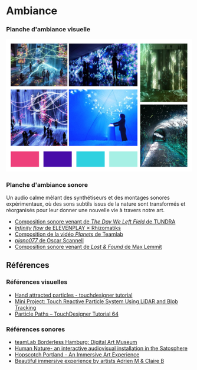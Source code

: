 # Ambiance

<!-- Ici mettre tous les documents et références associés à l'établissement de l'ambiance du projet   -->
### Planche d'ambiance visuelle
![moodboard](./assets/internature_moodboard.jpg)

### Planche d'ambiance sonore
Un audio calme mêlant des synthétiseurs et des montages sonores expérimentaux, où des sons subtils issus de la nature sont transformés et réorganisés pour leur donner une nouvelle vie à travers notre art.

- [Composition sonore venant de *The Day We Left Field* de TUNDRA](https://m.youtube.com/watch?v=4XeSs9a1rLQ&list=PLBBz6wzKh2tMFQ-kCNZKN96oCJCIcehtk&index=1&pp=gAQBiAQB)
- [*Infinity flow* de ELEVENPLAY × Rhizomatiks](https://www.youtube.com/watch?app=desktop&v=xTaIXO6ufGw)
- [Composition de la vidéo *Planets* de Teamlab](https://www.youtube.com/watch?app=desktop&v=-uJTk_mRmUY)
- [*piano077* de Oscar Scannell](https://www.youtube.com/watch?app=desktop&v=oGSitxblbAg)
- [Composition sonore venant de *Lost & Found* de Max Lemmit](https://www.youtube.com/watch?app=desktop&v=gpSLtYSHFmg)
  
## Références
### Références visuelles
- [Hand attracted particles - touchdesigner tutorial](https://www.youtube.com/watch?v=0agyZ8gVZ1E)
- [Mini Project: Touch Reactive Particle System Using LiDAR and Blob Tracking](https://www.youtube.com/watch?v=miK39CxCHJc)
- [Particle Paths – TouchDesigner Tutorial 64](https://www.youtube.com/watch?v=JeRPGeYBwXo)

### Références sonores
- [teamLab Borderless Hamburg: Digital Art Museum](https://www.youtube.com/watch?v=rwnFygwoqOQ)
- [Human Nature- an interactive audiovisual installation in the Satosphere](https://www.youtube.com/watch?v=Kt4FWBp3Xoo&t=66s)
- [Hopscotch Portland - An Immersive Art Experience](https://www.youtube.com/watch?v=MB3wyhu2pOw&t=4s)
- [Beautiful immersive experience by artists Adrien M & Claire B](https://www.youtube.com/watch?v=fb5QgYMOgOo)
